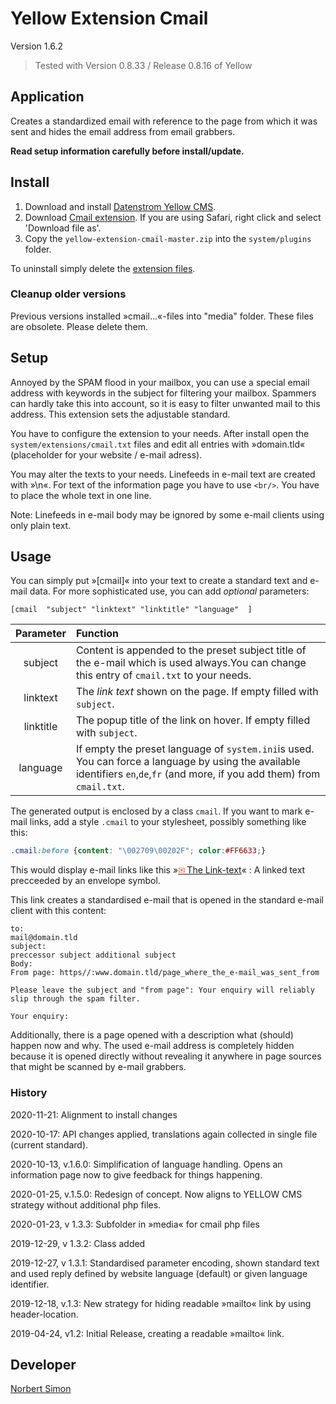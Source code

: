 # Yellow Extension Cmail 

Version 1.6.2

> Tested with Version 0.8.33 / Release 0.8.16 of Yellow

## Application

Creates a standardized email with reference to the page from which it was sent and hides the email address from email grabbers.

**Read setup information carefully before install/update.**

## Install

1. Download and install [Datenstrom Yellow CMS](https://github.com/datenstrom/yellow/).
2. Download [Cmail extension](https://github.com/BsNoSi/yellow-extension-cmail/archive/master.zip ).  If you are using Safari, right click and select 'Download file as'.
3. Copy the `yellow-extension-cmail-master.zip` into the `system/plugins` folder.

To uninstall simply delete the [extension files](extension.ini).

### Cleanup older versions

Previous versions installed »cmail…«-files into "media" folder. These files are obsolete. Please delete them.

## Setup

Annoyed by the SPAM flood in your mailbox, you can use a special email address with keywords in the subject for filtering your mailbox. Spammers can hardly take this into account, so it is easy to filter unwanted mail to this address. This extension sets the adjustable standard.

You have to configure the extension to your needs. After install open the `system/extensions/cmail.txt` files and edit all entries with »domain.tld« (placeholder for your website / e-mail adress).

You may alter the texts to your needs. Linefeeds in e-mail text are created with »\n«. For text of the information page you have to use `<br/>`. You have to place the whole text in one line.

Note: Linefeeds in e-mail body  may be ignored  by some e-mail clients using only plain text.


## Usage

You can simply put »[cmail]« into your text to create a standard text and e-mail data. For more sophisticated use, you can add *optional* parameters:

`[cmail  "subject" "linktext" "linktitle" "language"  ]`

| Parameter | Function |
| :---: | :--- |
| subject | Content is appended to the preset subject title of the e-mail which is used always.You can change this entry of `cmail.txt` to your needs. |
| linktext | The *link text* shown on the page. If empty filled with `subject`. |
| linktitle | The popup title of the link on hover. If empty filled with `subject`. |
| language | If empty the preset language of `system.ini`is used. You can force a language by using the available identifiers `en`,`de`,`fr` (and more, if you add them) from `cmail.txt`. |

The generated output is enclosed by a class `cmail`. If you want to mark e-mail links, add a style `.cmail` to your stylesheet, possibly something like this:

~~~.css
.cmail:before {content: "\002709\00202F"; color:#FF6633;}
~~~

This would display e-mail links like this  »[<span style="color:#FF6633">&#x2709;&#x202F;</span>The Link-text](#_)« : A linked text precceeded by an envelope symbol.

This link creates a standardised e-mail that is opened in the standard e-mail client with this content:

```
to: 
mail@domain.tld
subject: 
preccessor subject additional subject
Body:
From page: https//:www.domain.tld/page_where_the_e-mail_was_sent_from 

Please leave the subject and "from page": Your enquiry will reliably slip through the spam filter.

Your enquiry:
```

Additionally, there is a page opened with a description what (should) happen now and why. The used e-mail address is completely hidden because it is opened directly without revealing it anywhere in page sources that might be scanned by e-mail grabbers.

### History

2020-11-21: Alignment to install changes

2020-10-17: API changes applied, translations again collected in single file (current standard).

2020-10-13, v.1.6.0: Simplification of language handling. Opens an information page now to give feedback for things happening. 

2020-01-25, v.1.5.0: Redesign of concept. Now aligns to YELLOW CMS strategy without additional php files.

2020-01-23, v 1.3.3: Subfolder in »media« for cmail php files

2019-12-29, v 1.3.2: Class added

2019-12-27, v 1.3.1: Standardised parameter encoding, shown standard text and used reply defined by website language (default) or given language identifier.

2019-12-18, v.1.3: New strategy for hiding readable »mailto« link by using header-location.

2019-04-24, v1.2: Initial Release, creating a readable »mailto« link.

## Developer

[Norbert Simon](https://nosi.de)
